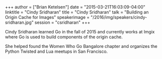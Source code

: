 +++
author = ["Brian Ketelsen"]
date = "2015-03-21T16:03:09-04:00"
linktitle = "Cindy Sridharan"
title = "Cindy Sridharan"
talk = "Building an Origin Cache for Images"
speakerimage = "/2016/img/speakers/cindy-sridharan.jpg"
session = "csridharan"
+++

Cindy Sridharan learned Go in the fall of 2015 and currently works at Imgix where Go is used to build components of the origin cache.

She helped found the Women Who Go Bangalore chapter and organizes the Python Twisted and Lua meetups in San Francisco.
